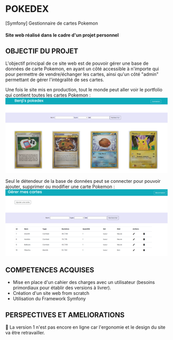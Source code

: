 # POKEDEX
[Symfony] Gestionnaire de cartes Pokemon

#### Site web réalisé dans le cadre d'un projet personnel

## OBJECTIF DU PROJET 

L'objectif principal de ce site web est de pouvoir gérer une base de données de carte Pokemon, en ayant un côté accessible à n'importe qui pour permettre de vendre/échanger les cartes, ainsi qu'un côté "admin" permettant de gérer l'intégralité de ses cartes.

Une fois le site mis en production, tout le monde peut aller voir le portfolio qui contient toutes les cartes Pokemon : 
![capture d'écran côté front](https://github.com/luvelut/POKEDEX/blob/main/front.PNG) 

Seul le détendeur de la base de données peut se connecter pour pouvoir ajouter, supprimer ou modifier une carte Pokemon :
![capture d'écran côté admin](https://github.com/luvelut/POKEDEX/blob/main/back.PNG) 


## COMPETENCES ACQUISES

* Mise en place d'un cahier des charges avec un utilisateur (besoins primordiaux pour établir des versions à livrer).
* Création d'un site web from scratch
* Utilisation du Framework Symfony

## PERSPECTIVES ET AMELIORATIONS

:rocket: La version 1 n'est pas encore en ligne car l'ergonomie et le design du site va être retravailler.
